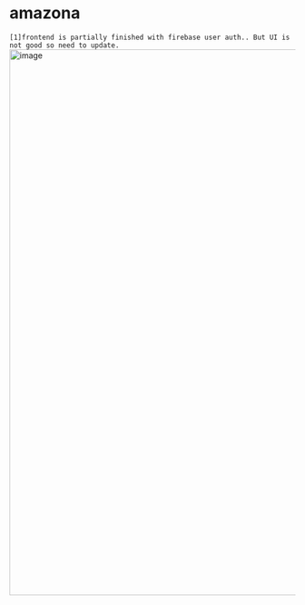 # amazona
`[1]frontend is partially finished with firebase user auth.. But UI is not good so need to update.`
<img width="960" alt="image" src="https://github.com/Thein-Naing/amazona/assets/117463446/27423d59-82e2-41bb-bc77-d8e754db4a4a">


